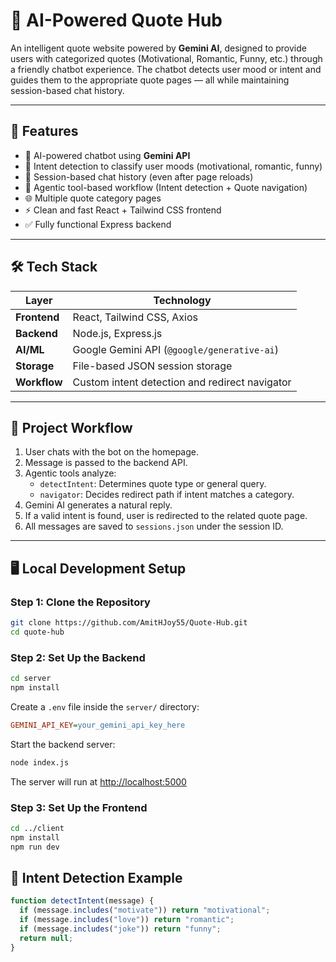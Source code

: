 # 🧠 AI-Powered Quote Hub

An intelligent quote website powered by **Gemini AI**, designed to provide users with categorized quotes (Motivational, Romantic, Funny, etc.) through a friendly chatbot experience. The chatbot detects user mood or intent and guides them to the appropriate quote pages — all while maintaining session-based chat history.

---

## 🚀 Features

- 💬 AI-powered chatbot using **Gemini API**
- 🎯 Intent detection to classify user moods (motivational, romantic, funny)
- 🔁 Session-based chat history (even after page reloads)
- 🧠 Agentic tool-based workflow (Intent detection + Quote navigation)
- 🌐 Multiple quote category pages
- ⚡ Clean and fast React + Tailwind CSS frontend
- ✅ Fully functional Express backend

---

## 🛠️ Tech Stack

| Layer        | Technology                          |
|--------------|--------------------------------------|
| **Frontend** | React, Tailwind CSS, Axios           |
| **Backend**  | Node.js, Express.js                  |
| **AI/ML**    | Google Gemini API (`@google/generative-ai`) |
| **Storage**  | File-based JSON session storage       |
| **Workflow** | Custom intent detection and redirect navigator |

---

## 📌 Project Workflow

1. User chats with the bot on the homepage.
2. Message is passed to the backend API.
3. Agentic tools analyze:
   - `detectIntent`: Determines quote type or general query.
   - `navigator`: Decides redirect path if intent matches a category.
4. Gemini AI generates a natural reply.
5. If a valid intent is found, user is redirected to the related quote page.
6. All messages are saved to `sessions.json` under the session ID.

---
## 🖥️ Local Development Setup

### Step 1: Clone the Repository

```bash
git clone https://github.com/AmitHJoy55/Quote-Hub.git
cd quote-hub
```

### Step 2: Set Up the Backend

```bash
cd server
npm install
```

Create a `.env` file inside the `server/` directory:

```ini
GEMINI_API_KEY=your_gemini_api_key_here
```

Start the backend server:

```bash
node index.js
```

The server will run at [http://localhost:5000](http://localhost:5000)

### Step 3: Set Up the Frontend

```bash
cd ../client
npm install
npm run dev
```
## 🧠 Intent Detection Example

```js
function detectIntent(message) {
  if (message.includes("motivate")) return "motivational";
  if (message.includes("love")) return "romantic";
  if (message.includes("joke")) return "funny";
  return null;
}
